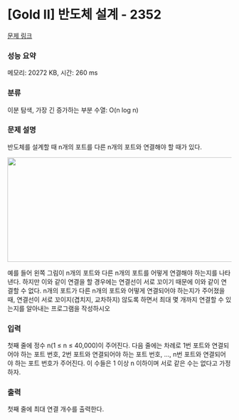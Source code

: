 # [Gold II] 반도체 설계 - 2352 

[문제 링크](https://www.acmicpc.net/problem/2352) 

### 성능 요약

메모리: 20272 KB, 시간: 260 ms

### 분류

이분 탐색, 가장 긴 증가하는 부분 수열: O(n log n)

### 문제 설명

<p>반도체를 설계할 때 n개의 포트를 다른 n개의 포트와 연결해야 할 때가 있다.</p>

<p style="text-align: center;"><img alt="" src="https://www.acmicpc.net/JudgeOnline/upload/201103/chip.png" style="height:235px; width:567px"></p>

<p>예를 들어 왼쪽 그림이 n개의 포트와 다른 n개의 포트를 어떻게 연결해야 하는지를 나타낸다. 하지만 이와 같이 연결을 할 경우에는 연결선이 서로 꼬이기 때문에 이와 같이 연결할 수 없다. n개의 포트가 다른 n개의 포트와 어떻게 연결되어야 하는지가 주어졌을 때, 연결선이 서로 꼬이지(겹치지, 교차하지) 않도록 하면서 최대 몇 개까지 연결할 수 있는지를 알아내는 프로그램을 작성하시오</p>

### 입력 

 <p>첫째 줄에 정수 n(1 ≤ n ≤ 40,000)이 주어진다. 다음 줄에는 차례로 1번 포트와 연결되어야 하는 포트 번호, 2번 포트와 연결되어야 하는 포트 번호, …, n번 포트와 연결되어야 하는 포트 번호가 주어진다. 이 수들은 1 이상 n 이하이며 서로 같은 수는 없다고 가정하자.</p>

### 출력 

 <p>첫째 줄에 최대 연결 개수를 출력한다.</p>

